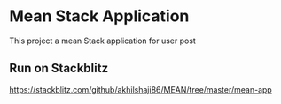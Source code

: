 # Mean Stack Application

This project a mean Stack application for user post

## Run on Stackblitz

https://stackblitz.com/github/akhilshaji86/MEAN/tree/master/mean-app
